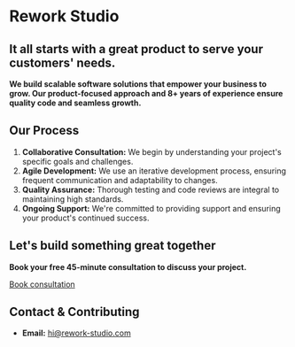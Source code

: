 # Rework Studio

## It all starts with a great product to serve your customers' needs. 

**We build scalable software solutions that empower your business to grow. 
Our product-focused approach and 8+ years of experience ensure quality code and seamless growth.**

## Our Process

1. **Collaborative Consultation:** We begin by understanding your project's specific goals and challenges.
2. **Agile Development:**  We use an iterative development process, ensuring frequent communication and adaptability to changes. 
3. **Quality Assurance:**  Thorough testing and code reviews are integral to maintaining high standards.
4. **Ongoing Support:**  We're committed to providing support and ensuring your product's continued success.

## Let's build something great together

**Book your free 45-minute consultation to discuss your project.** 

[Book consultation](https://calendly.com/rework-studio/45min)

## Contact & Contributing

* **Email:**  hi@rework-studio.com 
